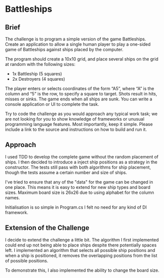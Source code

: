 # Battleships

## Brief

The challenge is to program a simple version of the game Battleships. Create an application to allow a single human player to play a one-sided game of Battleships against ships placed by the computer.

The program should create a 10x10 grid, and place several ships on the grid at random with the following sizes:

- 1x Battleship (5 squares)
- 2x Destroyers (4 squares)

The player enters or selects coordinates of the form “A5”, where “A” is the column and “5” is the row, to specify a square to target. Shots result in hits, misses or sinks. The game ends when all ships are sunk.
You can write a console application or UI to complete the task.

Try to code the challenge as you would approach any typical work task; we are not looking for you to show knowledge of frameworks or unusual programming language features. Most importantly, keep it simple.
Please include a link to the source and instructions on how to build and run it.

## Approach

I used TDD to develop the complete game without the random placement of ships. I then decided to introduce a inject ship positions as a strategy in the constructor. The tests still pass with both algorithms for ship placement, though the tests assume a certain number and size of ships.

I've tried to ensure that any of the "data" for the game can be changed in one place. This means it is easy to extend for new ship types and board sizes. Maximum board size is 26x26 due to using alphabet for the column names.

Initialisation is so simple in Program.cs I felt no need for any kind of DI framework.

## Extension of the Challenge

I decide to extend the challenge a little bit. The algorithm I first implemented could end up not being able to place ships despite there potentially spaces left. I implemented an algorithm that selects all possible ship positions and when a ship is positioned, it removes the overlapping positions from the list of possible positions.

To demonstrate this, I also implemented the ability to change the board size. 
